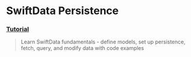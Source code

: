   # SwiftData Persistence
 ### [Tutorial](https://designcode.io/swiftui-handbook-swiftdata-persistence)
> Learn SwiftData fundamentals - define models, set up persistence, fetch, query, and modify data with code examples

 